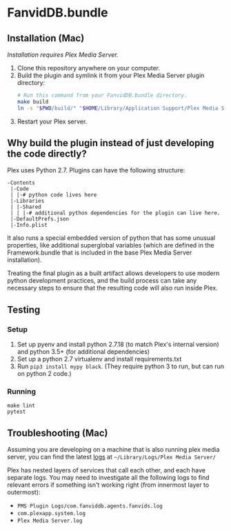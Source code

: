 # FanvidDB.bundle

## Installation (Mac)

_Installation requires Plex Media Server._

1. Clone this repository anywhere on your computer.
2. Build the plugin and symlink it from your Plex Media Server plugin directory:
   ```bash
   # Run this command from your FanvidDB.bundle directory.
   make build
   ln -s "$PWD/build/" "$HOME/Library/Application Support/Plex Media Server/Plug-ins/FanvidDB.bundle"
   ```
3. Restart your Plex server.

## Why build the plugin instead of just developing the code directly?

Plex uses Python 2.7. Plugins can have the following structure:

```
-Contents
 |-Code
 | |-# python code lives here
 |-Libraries
 | |-Shared
 | | |-# additional python dependencies for the plugin can live here.
 |-DefaultPrefs.json
 |-Info.plist
```

It also runs a special embedded version of python that has some unusual properties, like additional superglobal variables (which are defined in the Framework.bundle that is included in the base Plex Media Server installation).

Treating the final plugin as a built artifact allows developers to use modern python development practices, and the build process can take any necessary steps to ensure that the resulting code will also run inside Plex.

## Testing

### Setup

1. Set up pyenv and install python 2.7.18 (to match Plex's internal version) and python 3.5+ (for additional dependencies)
2. Set up a python 2.7 virtualenv and install requirements.txt
3. Run `pip3 install mypy black`. (They require python 3 to run, but can run on python 2 code.) 

### Running

```
make lint
pytest
```

## Troubleshooting (Mac)

Assuming you are developing on a machine that is also running plex media server, you can find the latest [logs](https://support.plex.tv/articles/200250417-plex-media-server-log-files/) at `~/Library/Logs/Plex Media Server/`

Plex has nested layers of services that call each other, and each have separate logs. You may need to investigate all the following logs to find relevant errors if something isn't working right (from innermost layer to outermost):

- `PMS Plugin Logs/com.fanviddb.agents.fanvids.log`
- `com.plexapp.system.log`
- `Plex Media Server.log`
